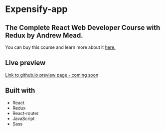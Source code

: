 # Expensify-app
## The Complete React Web Developer Course with Redux by Andrew Mead.

You can buy this course and learn more about it [here.](https://www.udemy.com/react-2nd-edition/)

## Live preview

[Link to github.io preview page - coming soon]()

## Built with

* React
* Redux
* React-router
* JavaScript
* Sass
